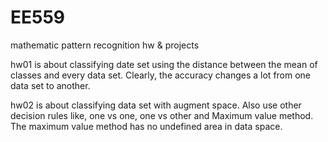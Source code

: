 # EE559
mathematic pattern recognition hw & projects


hw01 is about classifying date set using the distance between the mean of classes and every data set. Clearly, the accuracy changes
a lot from one data set to another.

hw02 is about classifying data set with augment space. Also use other decision rules like, one vs one, one vs other and Maximum value
method. The maximum value method has no undefined area in data space.

